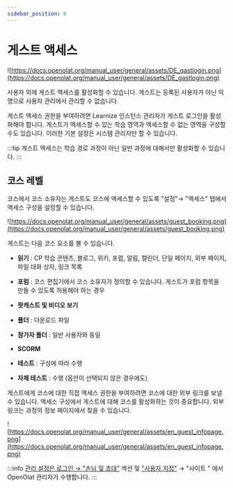 ```yaml
---
sidebar_position: 6
---
```

# 게스트 액세스

![https://docs.openolat.org/manual_user/general/assets/DE_gastlogin.png](https://docs.openolat.org/manual_user/general/assets/DE_gastlogin.png)

사용자 외에 게스트 액세스를 활성화할 수 있습니다. 게스트는 등록된 사용자가 아닌 익명으로 사용자 관리에서 관리할 수 없습니다.

게스트 액세스 권한을 부여하려면 Learnize 인스턴스 관리자가 게스트 로그인을 활성화해야 합니다. 게스트가 액세스할 수 있는 학습 영역과 액세스할 수 없는 영역을 구성할 수도 있습니다. 이러한 기본 설정은 시스템 관리자만 할 수 있습니다.

:::tip
게스트 액세스는 학습 경로 과정이 아닌 일반 과정에 대해서만 활성화할 수 있습니다.
:::

## 코스 레벨

코스에서 코스 소유자는 게스트도 코스에 액세스할 수 있도록 "설정"→ "액세스" 탭에서 액세스 구성을 설정할 수 있습니다.

![https://docs.openolat.org/manual_user/general/assets/guest_booking.png](https://docs.openolat.org/manual_user/general/assets/guest_booking.png)

게스트는 다음 코스 요소를 볼 수 있습니다.

- **읽기**
    : CP 학습 콘텐츠, 블로그, 위키, 포럼, 알림, 캘린더, 단일 페이지, 외부 페이지, 파일 대화 상자, 링크 목록
    
- **포럼**
    : 코스 편집기에서 코스 소유자가 정의할 수 있습니다. 게스트가 포럼 항목을 만들 수 있도록 허용해야 하는 경우
    
- **팟캐스트 및 비디오 보기**

- **폴더**
    : 다운로드 파일
    
- **참가자 폴더**
    : 일반 사용자와 동일
    
- **SCORM**
    
- **테스트**
    : 구성에 따라 수행
    
- **자체 테스트**
    : 수행 (옵션이 선택되지 않은 경우에도)
    

게스트에게 코스에 대한 직접 액세스 권한을 부여하려면 코스에 대한 외부 링크를 보낼 수 있습니다. 액세스 구성에서 게스트에 대해 코스를 활성화하는 것이 중요합니다. 외부 링크는 과정의 정보 페이지에서 찾을 수 있습니다.

![https://docs.openolat.org/manual_user/general/assets/en_guest_infopage.png](https://docs.openolat.org/manual_user/general/assets/en_guest_infopage.png)

:::info
[관리 설정은 로그인 → "손님 및 초대"](https://docs.openolat.org/manual_admin/administration/Guest_and_invitation/) 섹션 및 ["사용자 지정"](https://docs.openolat.org/manual_user/manual_admin/administration/Customizing.de.md) → "사이트 " 에서 OpenOlat 관리자가 수행합니다.
:::